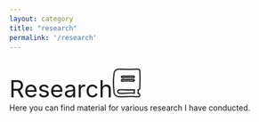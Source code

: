 ```yaml
---
layout: category
title: "research"
permalink: '/research'
---
```


<br>
<div style="font-size:3em">Research<img src="assets/book.svg" width="50px" display="inline"/></div>
Here you can find material for various research I have conducted.
